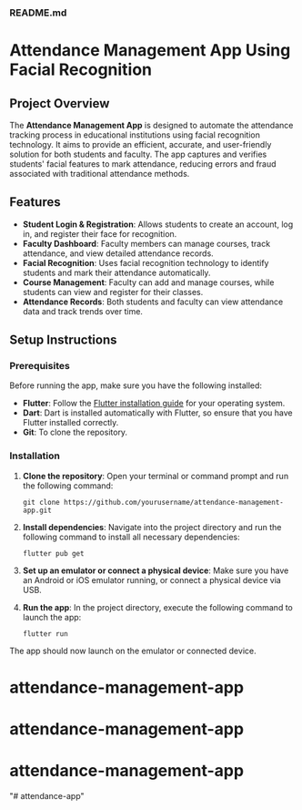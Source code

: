 ### **README.md**

# Attendance Management App Using Facial Recognition

## Project Overview
The **Attendance Management App** is designed to automate the attendance tracking process in educational institutions using facial recognition technology. It aims to provide an efficient, accurate, and user-friendly solution for both students and faculty. The app captures and verifies students' facial features to mark attendance, reducing errors and fraud associated with traditional attendance methods.

## Features
- **Student Login & Registration**: Allows students to create an account, log in, and register their face for recognition.
- **Faculty Dashboard**: Faculty members can manage courses, track attendance, and view detailed attendance records.
- **Facial Recognition**: Uses facial recognition technology to identify students and mark their attendance automatically.
- **Course Management**: Faculty can add and manage courses, while students can view and register for their classes.
- **Attendance Records**: Both students and faculty can view attendance data and track trends over time.

## Setup Instructions

### Prerequisites
Before running the app, make sure you have the following installed:
- **Flutter**: Follow the [Flutter installation guide](https://flutter.dev/docs/get-started/install) for your operating system.
- **Dart**: Dart is installed automatically with Flutter, so ensure that you have Flutter installed correctly.
- **Git**: To clone the repository.

### Installation
1. **Clone the repository**:
   Open your terminal or command prompt and run the following command:
   ```
   git clone https://github.com/yourusername/attendance-management-app.git
   ```
2. **Install dependencies**:
   Navigate into the project directory and run the following command to install all necessary dependencies:
   ```
   flutter pub get
   ```
3. **Set up an emulator or connect a physical device**:
   Make sure you have an Android or iOS emulator running, or connect a physical device via USB.

4. **Run the app**:
   In the project directory, execute the following command to launch the app:
   ```
   flutter run
   ```

The app should now launch on the emulator or connected device.




# attendance-management-app
# attendance-management-app
# attendance-management-app
"# attendance-app" 
